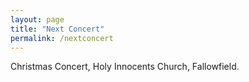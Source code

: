 ```yaml
---
layout: page
title: "Next Concert"
permalink: /nextconcert
---
```

Christmas Concert, Holy Innocents Church, Fallowfield.
